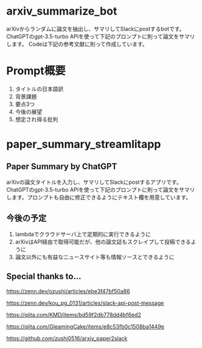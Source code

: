 # arxiv_summarize_bot
arXivからランダムに論文を抽出し、サマリしてSlackにpostするbotです。ChatGPTのgpt-3.5-turbo APIを使って下記のプロンプトに則って論文をサマリします。
Codeは下記の参考文献に則って作成しています。

# Prompt概要
1. タイトルの日本語訳
2. 背景課題
3. 要点3つ
4. 今後の展望
5. 想定され得る批判

# paper_summary_streamlitapp
## Paper Summary by ChatGPT
arXivの論文タイトルを入力し、サマリしてSlackにpostするアプリです。ChatGPTのgpt-3.5-turbo APIを使って下記のプロンプトに則って論文をサマリします。プロンプトも自由に修正できるようにテキスト欄を用意しています。

## 今後の予定
1. lambdaでクラウドサーバ上で定期的に実行できるように
2. arXivはAPI経由で取得可能だが、他の論文誌もスクレイプして投稿できるように
3. 論文以外にも有益なニュースサイト等も情報ソースとできるように


## Special thanks to...
https://zenn.dev/ozushi/articles/ebe3f47bf50a86

https://zenn.dev/kou_pg_0131/articles/slack-api-post-message

https://qiita.com/KMD/items/bd59f2db778dd4bf6ed2

https://qiita.com/GleamingCake/items/e8c53fb0c1508ba1449e

https://github.com/zushi0516/arxiv_paper2slack
